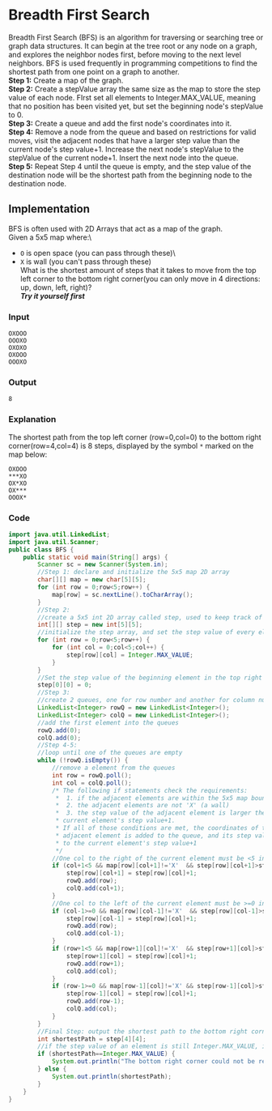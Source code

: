 # Breadth First Search
Breadth First Search (BFS) is an algorithm for traversing or searching tree or graph data structures. It can begin at the tree root or any node on a graph, and explores the neighbor nodes first, before moving to the next level neighbors. BFS is used frequently in programming competitions to find the shortest path from one point on a graph to another.\
**Step 1:** Create a map of the graph.\
**Step 2:** Create a stepValue array the same size as the map to store the step value of each node. FIrst set all elements to Integer.MAX_VALUE, meaning that no position has been visited yet, but set the beginning node's stepValue to 0.\
**Step 3:** Create a queue and add the first node's coordinates into it.\
**Step 4:** Remove a node from the queue and based on restrictions for valid moves, visit the adjacent nodes that have a larger step value than the current node's step value+1. Increase the next node's stepValue to the stepValue of the current node+1. Insert the next node into the queue.\
**Step 5:** Repeat Step 4 until the queue is empty, and the step value of the destination node will be the shortest path from the beginning node to the destination node.
## Implementation
BFS is often used with 2D Arrays that act as a map of the graph.\
Given a 5x5 map where:\
* ```O``` is open space (you can pass through these)\
* ```X``` is wall (you can't pass through these)\
What is the shortest amount of steps that it takes to move from the top left corner to the bottom right corner(you can only move in 4 directions: up, down, left, right)?\
**_Try it yourself first_**
### Input
```
OXOOO
OOOXO
OXOXO
OXOOO
OOOXO
```
### Output
```8```
### Explanation
The shortest path from the top left corner (row=0,col=0) to the bottom right corner(row=4,col=4) is 8 steps, displayed by the symbol ```*``` marked on the map below:
```
OXOOO
***XO
OX*XO
OX***
OOOX*
```
### Code
```java
import java.util.LinkedList;
import java.util.Scanner;
public class BFS {
	public static void main(String[] args) {
		Scanner sc = new Scanner(System.in);
		//Step 1: declare and initialize the 5x5 map 2D array
		char[][] map = new char[5][5];
		for (int row = 0;row<5;row++) {
			map[row] = sc.nextLine().toCharArray();
		}
		//Step 2: 
		//create a 5x5 int 2D array called step, used to keep track of the number of steps it takes to reach each element on the map from the beginning element
		int[][] step = new int[5][5];
		//initialize the step array, and set the step value of every element to Integer.MAX_VALUE meaning that no elements has been visited yet
		for (int row = 0;row<5;row++) {
			for (int col = 0;col<5;col++) {
				step[row][col] = Integer.MAX_VALUE;
			}
		}
		//Set the step value of the beginning element in the top right corner(row=0,col=0) to 0
		step[0][0] = 0;
		//Step 3:
		//create 2 queues, one for row number and another for column number
		LinkedList<Integer> rowQ = new LinkedList<Integer>();
		LinkedList<Integer> colQ = new LinkedList<Integer>();
		//add the first element into the queues
		rowQ.add(0);
		colQ.add(0);
		//Step 4-5:
		//loop until one of the queues are empty
		while (!rowQ.isEmpty()) {
			//remove a element from the queues
			int row = rowQ.poll();
			int col = colQ.poll();
			/* The following if statements check the requirements:
			 * 	1. if the adjacent elements are within the 5x5 map boundary
			 * 	2. the adjacent elements are not 'X' (a wall)
			 * 	3. the step value of the adjacent element is larger then the
			 * current element's step value+1.
			 * If all of those conditions are met, the coordinates of the
			 * adjacent element is added to the queue, and its step value is set
			 * to the current element's step value+1
			 */
			//One col to the right of the current element must be <5 in order to remain in the map
			if (col+1<5 && map[row][col+1]!='X'  && step[row][col+1]>step[row][col]+1) {
				step[row][col+1] = step[row][col]+1;
				rowQ.add(row);
				colQ.add(col+1);
			}
			//One col to the left of the current element must be >=0 in order to remain in the map
			if (col-1>=0 && map[row][col-1]!='X'  && step[row][col-1]>step[row][col]+1) {
				step[row][col-1] = step[row][col]+1;
				rowQ.add(row);
				colQ.add(col-1);
			}
			if (row+1<5 && map[row+1][col]!='X'  && step[row+1][col]>step[row][col]+1) {
				step[row+1][col] = step[row][col]+1;
				rowQ.add(row+1);
				colQ.add(col);
			}
			if (row-1>=0 && map[row-1][col]!='X' && step[row-1][col]>step[row][col]+1) {
				step[row-1][col] = step[row][col]+1;
				rowQ.add(row-1);
				colQ.add(col);
			}
		}
		//Final Step: output the shortest path to the bottom right corner(row=4,col=4)
		int shortestPath = step[4][4];
		//if the step value of an element is still Integer.MAX_VALUE, it means that it has not been visited
		if (shortestPath==Integer.MAX_VALUE) {		
			System.out.println("The bottom right corner could not be reached");
		} else {
			System.out.println(shortestPath);
		}
	}
}
```